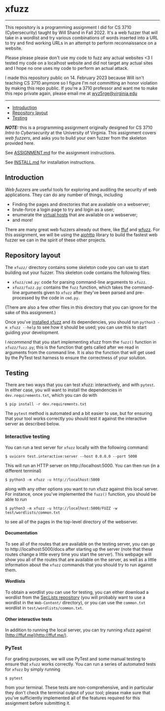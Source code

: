 # xfuzz

---

This repository is a programming assignment I did for CS 3710 (Cybersecurity) taught by Will Shand in Fall 2022. It's a web fuzzer that will take in a wordlist and try various combinations of words inserted into a URL to try and find working URLs in an attempt to perform reconnaissance on a website.

Please please please don't use my code to fuzz any actual websites <3 I tested my code on a localhost website and did not target any actual sites and I hope no one uses my code to perform an actual attack.

I made this repository public on 14. February 2023 because Will isn't teaching CS 3710 anymore so I figure I'm not committing an honor violation by making this repo public. If you're a 3710 professor and want me to make this repo private again, please email me at wyz5rge@virginia.edu

---

- [Introduction](#introduction)
- [Repository layout](#repository-layout)
- [Testing](#testing)

_**NOTE:**_ this is a programming assignment originally designed for CS 3710
*Intro to Cybersecurity* at the University of Virginia. This assignment covers
*web fuzzers*, and asks you to build your own fuzzer from the skeleton
provided here.

See [ASSIGNMENT.md](ASSIGNMENT.md) for the assignment instructions.

See [INSTALL.md](INSTALL.md) for installation instructions.

## Introduction

*Web fuzzers* are useful tools for exploring and auditing the security of web
applications. They can do any number of things, including

- Finding the pages and directories that are available on a webserver;
- brute-force a login page to try and login as a user;
- enumerate the [virtual hosts](https://en.wikipedia.org/wiki/Virtual_hosting)
  that are available on a webserver;
- and more!

There are many great web fuzzers already out there, like
[ffuf](https://github.com/ffuf/ffuf) and
[wfuzz](https://wfuzz.readthedocs.io/en/latest/). For this assignment, we will
be using the  [aiohttp](https://docs.aiohttp.org/en/stable/index.html) library
to build the fastest web fuzzer we can in the spirit of these other projects.

## Repository layout

The `xfuzz/` directory contains some skeleton code you can use to start building
out your fuzzer. This skeleton code contains the following files:

- `xfuzz/cmd.py`: code for parsing command-line arguments to `xfuzz`.
- `xfuzz/fuzz.py`: contains the `fuzz` function, which takes the command-line
  arguments given to `xfuzz` after they've been parsed and pre-processed by the
  code in `cmd.py`.

(There are also a few other files in this directory that you can ignore for the
sake of this assignment.)

Once you've [installed xfuzz](#installation) and its dependencies, you should
run `python3 -m xfuzz --help` to see how it should be used; you can use this to
start guiding your development.

I *recommend* that you start implementing xfuzz from the `fuzz()` function in
`xfuzz/fuzz.py`; this is the function that gets called after we read in
arguments from the command line. It is also the function that will get used by
the PyTest test harness to ensure the correctness of your solution.

## Testing

There are two ways that you can test xfuzz: interactively, and with `pytest`. In
either case, you will want to install the dependencies in
`dev.requirements.txt`, which you can do with

```
$ pip install -r dev.requirements.txt
```

The `pytest` method is automated and a bit easier to use, but for ensuring that
your tool works correctly you should test it against the interactive server as
described below.

### Interactive testing

You can run a test server for `xfuzz` locally with the following command:

```
$ uvicorn test.interactive:server --host 0.0.0.0 --port 5000
```

This will run an HTTP server on http://localhost:5000. You can then run (in a
different terminal)

```
$ python3 -m xfuzz -u http://localhost:5000
```

along with any other options you want to run xfuzz against this local server.
For instance, once you've implemented the `fuzz()` function, you should be able
to run

```
$ python3 -m xfuzz -u http://localhost:5000/FUZZ -w test/wordlists/common.txt
```

to see all of the pages in the top-level directory of the webserver.

#### Documentation

To see all of the routes that are available on the testing server, you can go to
http://localhost:5000/docs after starting up the server (note that these routes
change a little every time you start the server). This webpage will show you all
of the routes that are available on the server, as well as a little information
about the `xfuzz` commands that you should try to run against them.

#### Wordlists

To obtain a wordlist you can use for testing, you can either download a wordlist
from the [SecLists repository](https://github.com/danielmiessler/SecLists/) (you
will probably want to use a wordlist in the `Web-Content/` directory), or you
can use the `common.txt` wordlist in `test/wordlists/common.txt`.

#### Other interactive tests

In addition to running the local server, you can try running xfuzz against
[http://ffuf.me](http://ffuf.me/).

### PyTest

For grading purposes, we will use PyTest and some manual testing to ensure that
`xfuzz` works correctly. You can run a series of automated tests for `xfuzz` by
simply running

```
$ pytest
```

from your terminal. These tests are non-comprehensive, and in particular they
don't check the terminal output of your tool; please make sure that you've
sufficiently implemented all of the features required for this assignment before
submitting it.
